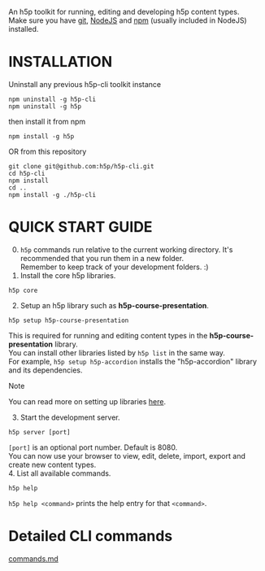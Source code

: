 An h5p toolkit for running, editing and developing h5p content types.  
Make sure you have [git](https://git-scm.com/downloads), [NodeJS](https://nodejs.org/en/download/current) and [npm](https://docs.npmjs.com/downloading-and-installing-node-js-and-npm) (usually included in NodeJS) installed.  

# INSTALLATION

Uninstall any previous h5p-cli toolkit instance
```
npm uninstall -g h5p-cli
npm uninstall -g h5p
```
then install it from npm
```
npm install -g h5p
```
OR from this repository
```
git clone git@github.com:h5p/h5p-cli.git
cd h5p-cli
npm install
cd ..
npm install -g ./h5p-cli
```

# QUICK START GUIDE

0. `h5p` commands run relative to the current working directory. It's recommended that you run them in a new folder.  
Remember to keep track of your development folders. :)  
1. Install the core h5p libraries.
```
h5p core
```
2. Setup an h5p library such as **h5p-course-presentation**.
```
h5p setup h5p-course-presentation
```
This is required for running and editing content types in the **h5p-course-presentation** library.  
You can install other libraries listed by `h5p list` in the same way.  
For example, `h5p setup h5p-accordion` installs the "h5p-accordion" library and its dependencies.  
> [!NOTE]
> You can read more on setting up libraries [here](assets/docs/setup.md).  
3. Start the development server.
```
h5p server [port]
```
`[port]` is an optional port number. Default is 8080.  
You can now use your browser to view, edit, delete, import, export and create new content types.  
4. List all available commands.
```
h5p help
```
`h5p help <command>` prints the help entry for that `<command>`.  

# Detailed CLI commands

[commands.md](assets/docs/commands.md)
